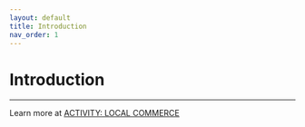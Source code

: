 ```yaml
---
layout: default
title: Introduction
nav_order: 1
---
```


# Introduction

---

Learn more at [ACTIVITY: LOCAL COMMERCE](https://github.com/coopcycle/coopcycle/issues/79)
